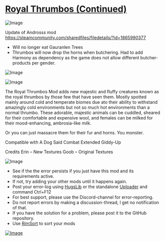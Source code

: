 # [Royal Thrumbos (Continued)](https://steamcommunity.com/sharedfiles/filedetails/?id=2846919540)

![Image](https://i.imgur.com/buuPQel.png)

Update of Androsss mod
https://steamcommunity.com/sharedfiles/filedetails/?id=1865990377

- Will no longer eat Gauranlen Trees
- Thrumbos will now drop the horns when butchering. Had to add Harmony as dependency as the game does not allow different butcher-products per gender.

![Image](https://i.imgur.com/pufA0kM.png)
	
![Image](https://i.imgur.com/Z4GOv8H.png)

The Royal Thrumbos Mod adds new majestic and fluffy creatures known as the royal thrumbos by those few that have seen them. 
Mostly spotted mainly around cold and temperate biomes due ato their ability to withstand amazingly cold environments but not so much hot environments than a normal thrumbo. 
These adorable, majestic animals can be cuddled, sheared for their comfortable and expensive wool, and females can be milked for their mood-enhancing, ambrosia-like milk.

Or you can just massacre them for their fur and horns. You monster.

Compatible with
A Dog Said
Combat Extended
Giddy-Up

Credits
Erin – New Textures
Goob – Original Textures

![Image](https://i.imgur.com/PwoNOj4.png)



-  See if the the error persists if you just have this mod and its requirements active.
-  If not, try adding your other mods until it happens again.
-  Post your error-log using [HugsLib](https://steamcommunity.com/workshop/filedetails/?id=818773962) or the standalone [Uploader](https://steamcommunity.com/sharedfiles/filedetails/?id=2873415404) and command Ctrl+F12
-  For best support, please use the Discord-channel for error-reporting.
-  Do not report errors by making a discussion-thread, I get no notification of that.
-  If you have the solution for a problem, please post it to the GitHub repository.
-  Use [RimSort](https://github.com/RimSort/RimSort/releases/latest) to sort your mods



[![Image](https://img.shields.io/github/v/release/emipa606/RoyalThrumbos?label=latest%20version&style=plastic&color=9f1111&labelColor=black)](https://steamcommunity.com/sharedfiles/filedetails/changelog/2846919540)
